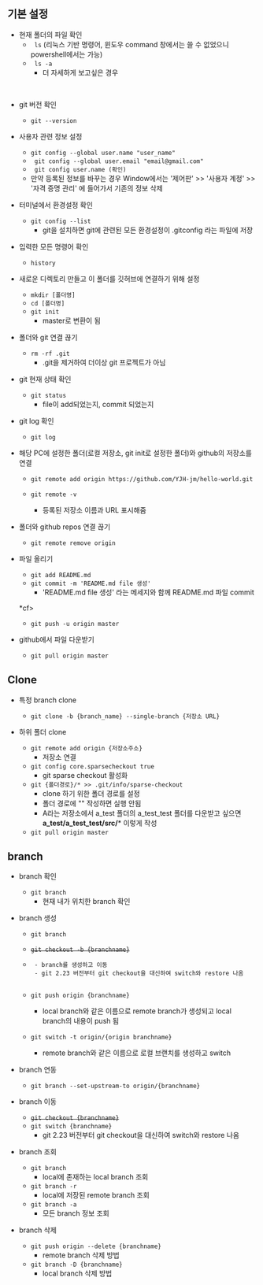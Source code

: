 ## 기본 설정
- 현재 폴더의 파일 확인
   - ``` ls``` (리눅스 기반 명령어, 윈도우 command  창에서는 쓸 수 없었으니 powershell에서는 가능)
   - ``` ls -a```
        - 더 자세하게 보고싶은 경우 
<br>

- git 버전 확인
   - ```git --version```

- 사용자 관련 정보 설정
   - ```git config --global user.name "user_name"```
   
   <!--    - ```git config --global user.name "YJH-jm"``` -->
   
   - ``` git config --global user.email "email@gmail.com"```

   <!--    - ``` git config --global user.email "jmjhjob13@gmail.com"``` -->
   - ``` git config user.name (확인)```
   - 만약 등록된 정보를 바꾸는 경우 Window에서는 '제어판' >> '사용자 계정' >> '자격 증명 관리' 에 들어가서 기존의 정보 삭제

- 터미널에서 환경설정 확인
   - ```git config --list```
        - git을 설치하면 git에 관련된 모든 환경설정이 .gitconfig 라는 파일에 저장

- 입력한 모든 명령어 확인
    - ```history```

- 새로운 디렉토리 만들고 이 폴더를 깃허브에 연결하기 위해 설정 
    - ```mkdir [폴더명] ```
    - ```cd [폴더명]```
    - ```git init```
      -  master로 변환이 됨

- 폴더와 git 연결 끊기
    - ```rm -rf .git``` 
        - .git을 제거하여 더이상 git 프로젝트가 아님

- git 현재 상태 확인
   - ```git status``` 
        - file이 add되었는지, commit 되었는지

- git log 확인
    - ```git log``` 


- 해당 PC에 설정한 폴더(로컬 저장소, git init로 설정한 폴더)와 github의 저장소를 연결
   -  ```git remote add origin https://github.com/YJH-jm/hello-world.git```
    
    - ```git remote -v```
        - 등록된 저장소 이름과 URL 표시해줌
- 폴더와 github repos 연결 끊기
    - ```git remote remove origin```

- 파일 올리기 
    - ```git add README.md```
    - ```git commit -m 'README.md file 생성'```
        - 'README.md file 생성' 라는 메세지와 함께 README.md 파일 commit 
    
    *cf>

    - ```git push -u origin master```

- github에서 파일 다운받기
    - ```git pull origin master```

## Clone
- 특정 branch clone
   - ```git clone -b {branch_name} --single-branch {저장소 URL}```

- 하위 폴더 clone
   -  ```git remote add origin {저장소주소}```
      - 저장소 연결
   - ```git config core.sparsecheckout true```
      - git sparse checkout 활성화
   - ```git {폴더경로}/* >> .git/info/sparse-checkout```
      - clone 하기 위한 폴더 경로를 설정
      - 폴더 경로에 "" 작성하면 실행 안됨
      - A라는 저장소에서 a_test 폴더의 a_test_test 폴더를 다운받고 싶으면 **a_test/a_test_test/src/*** 이렇게 작성
   - ```git pull origin master```         

## branch
- branch 확인
   - ```git branch```
      - 현재 내가 위치한 branch 확인
        
- branch 생성
   - ```git branch```
    
   - ~~```git checkout -b {branchname}```~~
   - ```git switch -c {branchname}
      - branch를 생성하고 이동 
      - git 2.23 버전부터 git checkout을 대신하여 switch와 restore 나옴
      
   - ```git push origin {branchname}```
      - local branch와 같은 이름으로 remote branch가 생성되고 local branch의 내용이 push 됨

   - ```git switch -t origin/{origin branchname}```
      - remote branch와 같은 이름으로 로컬 브랜치를 생성하고 switch
       
- branch 연동
   - ```git branch --set-upstream-to origin/{branchname}``` 
             
- branch 이동
   - ~~```git checkout {branchname}```~~
   - ```git switch {branchname}```
      - git 2.23 버전부터 git checkout을 대신하여 switch와 restore 나옴

- branch 조회
   - ```git branch```
      - local에 존재하는 local branch 조회
   - ```git branch -r```
      - local에 저장된 remote branch 조회 
    - ```git branch -a```
      - 모든 branch 정보 조회    

- branch 삭제
   - ```git push origin --delete {branchname}```
      - remote branch 삭제 방법
   - ```git branch -D {branchname}```
      - local branch 삭제 방법
